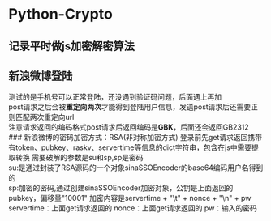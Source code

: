 # Python-Crypto
记录平时做js加密解密算法
---
## 新浪微博登陆
  测试的是手机号可以正常登陆，还没遇到验证码问题，后面遇上再加<br>
  post请求之后会被<B>重定向两次</B>才能得到登陆用户信息，发送post请求后还需要正则匹配两次重定向url<br>
  注意请求返回的编码格式post请求后返回编码是<B>GBK</B>，后面还会返回GB2312
    ### 新浪微博的密码加密方式：RSA(非对称加密方式)
      登录前先get请求返回携带有token、pubkey、raskv、servertime等信息的dict字符串，包含在js中需要提取转换
      需要破解的参数是su和sp,sp是密码<br>
      su:是通过封装了RSA源码的一个对象sinaSSOEncoder的base64编码用户名得到的<br>
      sp:加密的密码,通过创建sinaSSOEncoder加密对象，公钥是上面返回的pubkey，偏移量"10001"
      加密内容是servertime + "\t" + nonce + "\n" + pw
      servertime：上面get请求返回的
      nonce：上面get请求返回的
      pw：输入的密码
    

